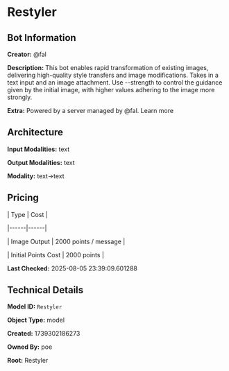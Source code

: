 # Restyler

## Bot Information

**Creator:** @fal

**Description:** This bot enables rapid transformation of existing images, delivering high-quality style transfers and image modifications. Takes in a text input and an image attachment. Use --strength to control the guidance given by the initial image, with higher values adhering to the image more strongly.

**Extra:** Powered by a server managed by @fal. Learn more


## Architecture

**Input Modalities:** text

**Output Modalities:** text

**Modality:** text->text


## Pricing

| Type | Cost |

|------|------|

| Image Output | 2000 points / message |

| Initial Points Cost | 2000 points |


**Last Checked:** 2025-08-05 23:39:09.601288


## Technical Details

**Model ID:** `Restyler`

**Object Type:** model

**Created:** 1739302186273

**Owned By:** poe

**Root:** Restyler
